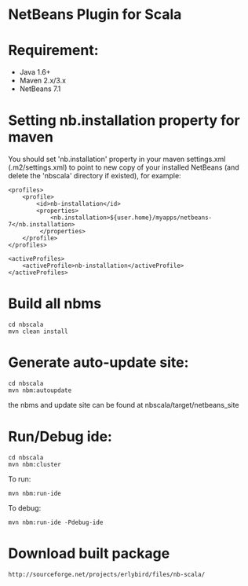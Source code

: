 NetBeans Plugin for Scala
=========================

# Requirement:
* Java 1.6+
* Maven 2.x/3.x 
* NetBeans 7.1

# Setting nb.installation property for maven

You should set 'nb.installation' property in your maven settings.xml (.m2/settings.xml) to point to new copy of your installed NetBeans (and delete the 'nbscala' directory if existed), for example:

    <profiles>
        <profile>
            <id>nb-installation</id>
            <properties>
                <nb.installation>${user.home}/myapps/netbeans-7</nb.installation>
             </properties>
        </profile>
    </profiles>

    <activeProfiles>
        <activeProfile>nb-installation</activeProfile>
    </activeProfiles>

# Build all nbms

    cd nbscala
    mvn clean install

# Generate auto-update site:
    cd nbscala
    mvn nbm:autoupdate

the nbms and update site can be found at nbscala/target/netbeans_site

# Run/Debug ide:
    cd nbscala
    mvn nbm:cluster

To run:

    mvn nbm:run-ide

To debug:

    mvn nbm:run-ide -Pdebug-ide

# Download built package

    http://sourceforge.net/projects/erlybird/files/nb-scala/